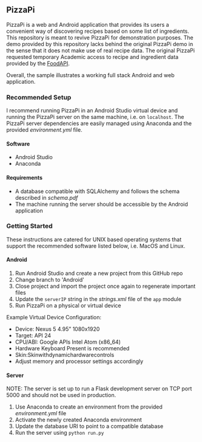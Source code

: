 ## PizzaPi
PizzaPi is a web and Android application that provides its users a convenient way of discovering recipes based on some list of ingredients. This repository is meant to revive PizzaPi for demonstration purposes. The demo provided by this repository lacks behind the original PizzaPi demo in the sense that it does not make use of real recipe data. The original PizzaPi requested temporary Academic access to recipe and ingredient data provided by the <a href="https://spoonacular.com/food-api">FoodAPI</a>.

Overall, the sample illustrates a working full stack Android and web application.

### Recommended Setup

I recommend running PizzaPi in an Android Studio virtual device and running the PizzaPi server on the same machine, i.e. on `localhost`. The PizzaPi server dependencies are easily managed using Anaconda and the provided _environment.yml_ file.

#### Software
* Android Studio
* Anaconda

#### Requirements
* A database compatible with SQLAlchemy and follows the schema described in _schema.pdf_
* The machine running the server should be accessible by the Android application

### Getting Started

These instructions are catered for UNIX based operating systems that support the recommended software listed below, i.e. MacOS and Linux.

#### Android

1. Run Android Studio and create a new project from this GitHub repo
2. Change branch to 'Android'
3. Close project and import the project once again to regenerate important files
4. Update the `serverIP` string in the _strings.xml_ file of the `app` module
5. Run PizzaPi on a physical or virtual device

Example Virtual Device Configuration:
* Device: Nexus 5 4.95” 1080x1920
* Target: API 24
* CPU/ABI: Google APIs Intel Atom (x86_64)
* Hardware Keyboard Present is recommended
* Skin:Skinwithdynamichardwarecontrols
* Adjust memory and processor settings accordingly

#### Server

NOTE: The server is set up to run a Flask development server on TCP port 5000 and should not be used in production.

1. Use Anaconda to create an environment from the provided _environment.yml_ file
2. Activate the newly created Anaconda environment
3. Update the database URI to point to a compatible database 
3. Run the server using `python run.py`
